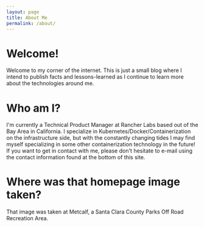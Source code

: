 ```yaml
---
layout: page
title: About Me
permalink: /about/
---
```

# Welcome!

Welcome to my corner of the internet. This is just a small blog where I intend to publish facts and lessons-learned as I continue to learn more about the technologies around me.

# Who am I?

I'm currently a Technical Product Manager at Rancher Labs based out of the Bay Area in California. I specialize in Kubernetes/Docker/Containerization on the infrastructure side, but with the constantly changing tides I may find myself specializing in some other containerization technology in the future! If you want to get in contact with me, please don't hesitate to e-mail using the contact information found at the bottom of this site.

# Where was that homepage image taken?

That image was taken at Metcalf, a Santa Clara County Parks Off Road Recreation Area.
